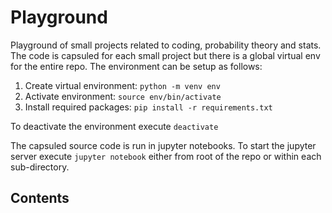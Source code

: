 # Playground

Playground of small projects related to coding, probability theory and stats.
The code is capsuled for each small project but there is a global virtual env for the entire
repo. The environment can be setup as follows:

1. Create virtual environment: `python -m venv env`
2. Activate environment: `source env/bin/activate`
3. Install required packages: `pip install -r requirements.txt`

To deactivate the environment execute `deactivate`

The capsuled source code is run in jupyter notebooks. To start the jupyter server execute `jupyter notebook` either from root of the repo or within each sub-directory.

## Contents
